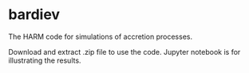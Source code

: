 # bardiev
The HARM code for simulations of accretion processes. 


Download and extract .zip file to use the code. Jupyter notebook is for illustrating the results. 
